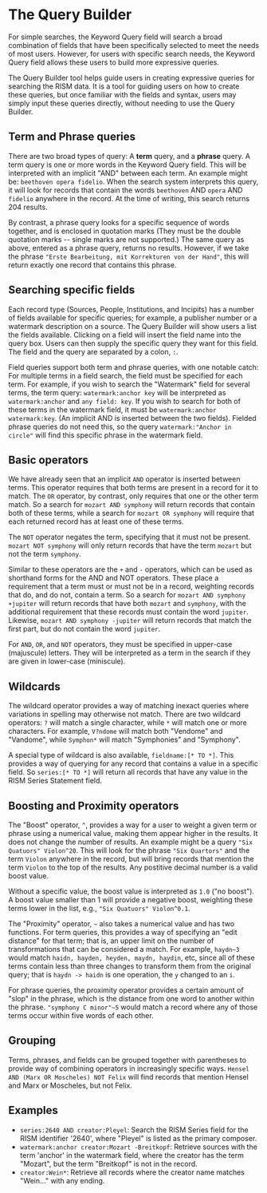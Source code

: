 # The Query Builder

For simple searches, the Keyword Query field will search a broad combination of fields that have been specifically selected to meet the needs of most users. However, for users with specific search needs, the Keyword Query field allows these users to build more expressive queries. 

The Query Builder tool helps guide users in creating expressive queries for searching the RISM data. It is a tool for guiding users on how to create these queries, but once familiar with the fields and syntax, users may simply input these queries directly, without needing to use the Query Builder.

## Term and Phrase queries

There are two broad types of query: A **term** query, and a **phrase** query. A term query is one or more words in the Keyword Query field. This will be interpreted with an implicit "AND" between each term. An example might be: `beethoven opera fidelio`. When the search system interprets this query, it will look for records that contain the words `beethoven` AND `opera` AND `fidelio` anywhere in the record. At the time of writing, this search returns 204 results.

By contrast, a phrase query looks for a specific sequence of words together, and is enclosed in quotation marks (They must be the double quotation marks -- single marks are not supported.) The same query as above, entered as a phrase query, returns no results. However, if we take the phrase `"Erste Bearbeitung, mit Korrekturen von der Hand"`, this will return exactly one record that contains this phrase. 

## Searching specific fields

Each record type (Sources, People, Institutions, and Incipits) has a number of fields available for specific queries; for example, a publisher number or a watermark description on a source. The Query Builder will show users a list the fields available. Clicking on a field will insert the field name into the query box. Users can then supply the specific query they want for this field. The field and the query are separated by a colon, `:`. 

Field queries support both term and phrase queries, with one notable catch: For multiple terms in a field search, the field must be specified for each term. For example, if you wish to search the "Watermark" field for several terms, the term query: `watermark:anchor key` will be interpreted as `watermark:anchor` and `any field: key`. If you wish to search for both of these terms in the watermark field, it must be `watermark:anchor watermark:key`. (An implicit AND is inserted between the two fields). Fielded phrase queries do not need this, so the query `watermark:"Anchor in circle"` will find this specific phrase in the watermark field.

## Basic operators

We have already seen that an implicit `AND` operator is inserted between terms. This operator requires that both terms are present in a record for it to match. The `OR` operator, by contrast, only requires that one or the other term match. So a search for `mozart AND symphony` will return records that contain both of these terms, while a search for `mozart OR symphony` will require that each returned record has at least one of these terms.

The `NOT` operator negates the term, specifying that it must not be present. `mozart NOT symphony` will only return records that have the term `mozart` but not the term `symphony`.

Similar to these operators are the `+` and `-` operators, which can be used as shorthand forms for the AND and NOT operators. These place a requirement that a term must or must not be in a record, weighting records that do, and do not, contain a term. So a search for `mozart AND symphony +jupiter` will return records that have both `mozart` and `symphony`, with the additional requirement that these records must contain the word `jupiter`. Likewise, `mozart AND symphony -jupiter` will return records that match the first part, but do not contain the word `jupiter`.

For `AND`, `OR`, and `NOT` operators, they must be specified in upper-case (majuscule) letters. They will be interpreted as a term in the search if they are given in lower-case (miniscule).

## Wildcards

The wildcard operator provides a way of matching inexact queries where variations in spelling may otherwise not match. There are two wildcard operators: `?` will match a single character, while `*` will match one or more characters. For example, `V?ndome` will match both "Vendome" and "Vandome", while `Symphon*` will match "Symphonies" and "Symphony".

A special type of wildcard is also available, `fieldname:[* TO *]`. This provides a way of querying for any record that contains a value in a specific field. So `series:[* TO *]` will return all records that have any value in the RISM Series Statement field.

## Boosting and Proximity operators

The "Boost" operator, `^`, provides a way for a user to weight a given term or phrase using a numerical value, making them appear higher in the results. It does not change the number of results. An example might be a query `"Six Quatuors" Violon^20`. This will look for the phrase `"Six Quartors"` and the term `Violon` anywhere in the record, but will bring records that mention the term `Violon` to the top of the results. Any postitive decimal number is a valid boost value.

Without a specific value, the boost value is interpreted as `1.0` ("no boost"). A boost value smaller than 1 will provide a negative boost, weighting these terms lower in the list, e.g., `"Six Quatuors" Violon^0.1`.

The "Proximity" operator, `~` also takes a numerical value and has two functions. For term queries, this provides a way of specifying an "edit distance" for that term; that is, an upper limit on the number of transformations that can be considered a match. For example, `haydn~3` would match `haidn, hayden, heyden, maydn, haydin`, etc, since all of these terms contain less than three changes to transform them from the original query; that is `haydn -> haidn` is one operation, the `y` changed to an `i`.

For phrase queries, the proximity operator provides a certain amount of "slop" in the phrase, which is the distance from one word to another within the phrase. `"symphony C minor"~5` would match a record where any of those terms occur within five words of each other.

## Grouping

Terms, phrases, and fields can be grouped together with parentheses to provide way of combining operators in increasingly specific ways. `Hensel AND (Marx OR Moscheles) NOT Felix` will find records that mention Hensel and Marx or Moscheles, but not Felix.

## Examples

- `series:2640 AND creator:Pleyel`: Search the RISM Series field for the RISM identifier '2640', where "Pleyel" is listed as the primary composer. 
- `watermark:anchor creator:Mozart -Breitkopf`: Retrieve sources with the term 'anchor' in the watermark field, where the creator has the term "Mozart", but the term "Breitkopf" is not in the record.
- `creator:Wein*`: Retrieve all records where the creator name matches "Wein..." with any ending.
 


